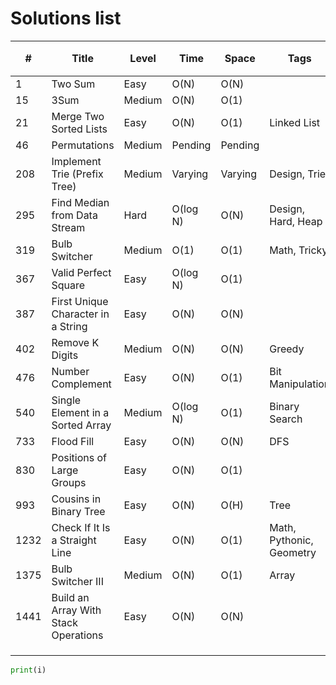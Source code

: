 # Solutions list


| # | Title | Level | Time | Space | Tags | Note | Premium 🔒 |
|---|---|---|---|---|---|---|---|
| 1 | Two Sum | Easy | O(N) | O(N) | | | |
| 15 | 3Sum | Medium | O(N) | O(1) | | | |
| 21 | Merge Two Sorted Lists | Easy | O(N) | O(1) | Linked List | | |
| 46 | Permutations | Medium | Pending | Pending | | | |
| 208 | Implement Trie (Prefix Tree) | Medium | Varying | Varying | Design, Trie | | |
| 295 | Find Median from Data Stream | Hard | O(log N) | O(N) | Design, Hard, Heap | | |
| 319 | Bulb Switcher | Medium | O(1) | O(1) | Math, Tricky |  | |
| 367 | Valid Perfect Square | Easy | O(log N) | O(1) | | | |
| 387 | First Unique Character in a String | Easy | O(N) | O(N) | | | |
| 402 | Remove K Digits | Medium | O(N) | O(N) | Greedy | | |
| 476 | Number Complement | Easy | O(N) | O(1) | Bit Manipulation | | |
| 540 | Single Element in a Sorted Array | Medium | O(log N) | O(1) | Binary Search | | |
| 733 | Flood Fill | Easy | O(N) | O(N) | DFS | | |
| 830 | Positions of Large Groups | Easy | O(N) | O(1) | | | |
| 993 | Cousins in Binary Tree | Easy | O(N) | O(H) | Tree | | |
| 1232 | Check If It Is a Straight Line | Easy | O(N) | O(1) | Math, Pythonic, Geometry | | |
| 1375 | Bulb Switcher III | Medium | O(N) | O(1) | Array | | |
| 1441 | Build an Array With Stack Operations | Easy | O(N) | O(N) | | | |
| | | | | | | | |
| | | | | | | | |
| | | | | | | | |

```python
print(i)
```

<!-- For premium problems, question description are available as screenshots [here](./premium-questions) -->